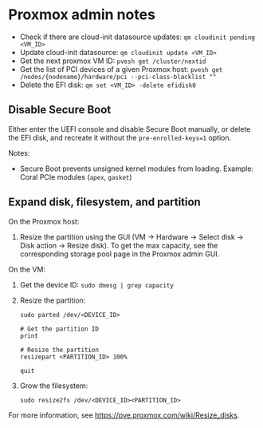 # Proxmox admin notes

- Check if there are cloud-init datasource updates:
  `qm cloudinit pending <VM_ID>`
- Update cloud-init datasource: `qm cloudinit update <VM_ID>`
- Get the next proxmox VM ID: `pvesh get /cluster/nextid`
- Get the list of PCI devices of a given Proxmox host:
  `pvesh get /nodes/{nodename}/hardware/pci --pci-class-blacklist ""`
- Delete the EFI disk: `qm set <VM_ID> -delete efidisk0`

## Disable Secure Boot

Either enter the UEFI console and disable Secure Boot manually, or delete the
EFI disk, and recreate it without the `pre-enrolled-keys=1` option.

Notes:

- Secure Boot prevents unsigned kernel modules from loading. Example: Coral PCIe
  modules (`apex`, `gasket`)

## Expand disk, filesystem, and partition

On the Proxmox host:

1. Resize the partition using the GUI (VM -> Hardware -> Select disk -> Disk
   action -> Resize disk). To get the max capacity, see the corresponding
   storage pool page in the Proxmox admin GUI.

On the VM:

1. Get the device ID: `sudo dmesg | grep capacity`

1. Resize the partition:

    ```shell
    sudo parted /dev/<DEVICE_ID>

    # Get the partition ID
    print

    # Resize the partition
    resizepart <PARTITION_ID> 100%

    quit
    ```

1. Grow the filesystem:

    ```shell
    sudo resize2fs /dev/<DEVICE_ID><PARTITION_ID>
    ```

For more information, see <https://pve.proxmox.com/wiki/Resize_disks>.

